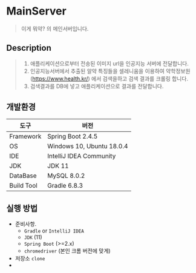 # MainServer
> 이게 뭐약? 의 메인서버입니다.

## Description
> 1. 애플리케이션으로부터 전송된 이미지 url을 인공지능 서버에 전달합니다.
> 2. 인공지능서버에서 추출된 알약 특징들을 셀레니움을 이용하여 약학정보원(https://www.health.kr/) 에서 검색을하고 검색 결과를 크롤링 합니다.
> 3. 검색결과를 DB에 넣고 애플리케이션으로 결과를 전달합니다.

## 개발환경
|도구|버전|
|------|--------|
|Framework|Spring Boot 2.4.5|
|OS|Windows 10, Ubuntu 18.0.4|
|IDE|IntelliJ IDEA Community|
|JDK|JDK 11|
|DataBase|MySQL 8.0.2|
|Build Tool|Gradle 6.8.3|

## 실행 방법
* 준비사항.
  * <code>Gradle</code> or <code>IntelliJ IDEA</code>
  * <code>JDK</code> (11)
  * <code>Spring Boot</code> (>=2.x)
  * <code>chromedriver</code> (본인 크롬 버전에 맞게)
* 저장소 <code>clone</code>
*   

